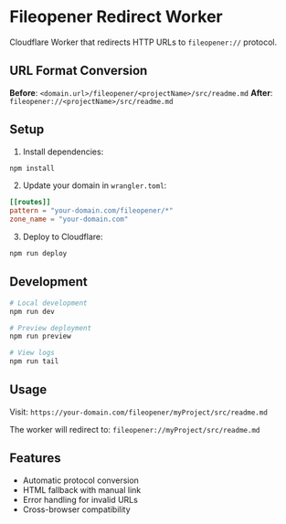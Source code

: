 # Fileopener Redirect Worker

Cloudflare Worker that redirects HTTP URLs to `fileopener://` protocol.

## URL Format Conversion

**Before**: `<domain.url>/fileopener/<projectName>/src/readme.md`
**After**: `fileopener://<projectName>/src/readme.md`

## Setup

1. Install dependencies:
```bash
npm install
```

2. Update your domain in `wrangler.toml`:
```toml
[[routes]]
pattern = "your-domain.com/fileopener/*"
zone_name = "your-domain.com"
```

3. Deploy to Cloudflare:
```bash
npm run deploy
```

## Development

```bash
# Local development
npm run dev

# Preview deployment
npm run preview

# View logs
npm run tail
```

## Usage

Visit: `https://your-domain.com/fileopener/myProject/src/readme.md`

The worker will redirect to: `fileopener://myProject/src/readme.md`

## Features

- Automatic protocol conversion
- HTML fallback with manual link
- Error handling for invalid URLs
- Cross-browser compatibility